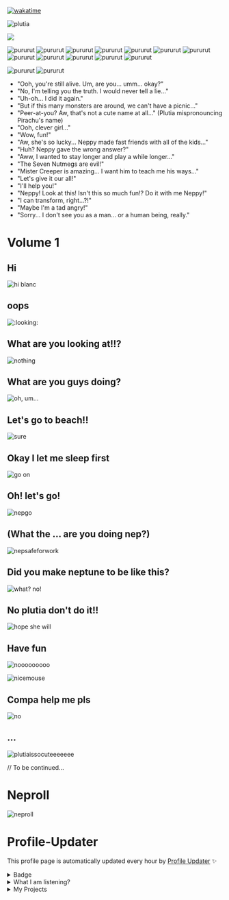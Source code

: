 [![wakatime](https://wakatime.com/badge/user/5cb7cd14-ac7e-4fc0-9f81-6036760cb6a3.svg)](https://wakatime.com/@5cb7cd14-ac7e-4fc0-9f81-6036760cb6a3)<br>

![plutia](https://static.wikia.nocookie.net/neptunia/images/b/b3/09_Plutia_chibi.png/revision/latest/scale-to-width-down/345?cb=20140623153254)

<img src="https://c.tenor.com/OjttujpmWE0AAAAC/plutia-hyperdimension-neptunia.gif"  />

![pururut](https://c.tenor.com/MNaxIbg2jqIAAAAC/plutia-anime.gif)
![pururut](https://c.tenor.com/XRG56h03f6oAAAAC/plutia.gif)
![pururut](https://c.tenor.com/jwvxbVagFs4AAAAC/plutia.gif)
![pururut](https://c.tenor.com/eAovg_mOt-oAAAAC/plutia-hyperdimension-neptunia.gif)
![pururut](https://c.tenor.com/6Mf1Q4OMZ98AAAAC/plutia-iris-heart.gif)
![pururut](https://c.tenor.com/M6v3LMKve-4AAAAC/plutia-hyperdimension-neptunia.gif)
![pururut](https://c.tenor.com/tDXO6XGWZvEAAAAC/plutia-sand-castle.gif)
![pururut](https://c.tenor.com/voPqPQAnh7IAAAAd/plutia-hyperdimension-neptunia.gif)
![pururut](https://c.tenor.com/vWMA6DwPeAIAAAAC/plutia-hug.gif)
![pururut](https://c.tenor.com/Kbgmnc9TrmQAAAAC/anime-plutia.gif)
![pururut](https://c.tenor.com/yjMETQFDyBwAAAAM/hyperdimension-neptunia-iris-heart.gif)
![pururut](https://c.tenor.com/QqbFSBYbgrMAAAAd/plutia-hyperdimension-neptunia.gif)

![pururut](https://static.wikia.nocookie.net/neptunia/images/2/21/Plutia_Tapestry.jpg/revision/latest/scale-to-width-down/750?cb=20210423010556)
![pururut](https://static.wikia.nocookie.net/neptunia/images/e/e3/Who%27s_the_Daddy%21.png/revision/latest/scale-to-width-down/1000?cb=20161016182511)

- "Ooh, you're still alive. Um, are you... umm... okay?"
- "No, I'm telling you the truth. I would never tell a lie..."
- "Uh-oh... I did it again."
- "But if this many monsters are around, we can't have a picnic..."
- "Peer-at-you? Aw, that's not a cute name at all..." (Plutia mispronouncing Pirachu's name)
- "Ooh, clever girl..."
- "Wow, fun!"
- "Aw, she's so lucky... Neppy made fast friends with all of the kids..."
- "Huh? Neppy gave the wrong answer?"
- "Aww, I wanted to stay longer and play a while longer..."
- "The Seven Nutmegs are evil!"
- "Mister Creeper is amazing... I want him to teach me his ways..."
- "Let's give it our all!"
- "I'll help you!"
- "Neppy! Look at this! Isn't this so much fun!? Do it with me Neppy!"
- "I can transform, right...?!"
- "Maybe I'm a tad angry!"
- "Sorry... I don't see you as a man... or a human being, really."

# Volume 1

## Hi
![hi blanc](https://static.wikia.nocookie.net/neptunia/images/6/6b/RB1_Blanc.png/revision/latest/scale-to-width-down/470?cb=20141019230140)

## oops
![:looking:](https://static.wikia.nocookie.net/neptunia/images/7/78/VVVtune-Blanc_2.png/revision/latest/scale-to-width-down/1000?cb=20200313165144)

## What are you looking at!!?
![nothing](https://static.wikia.nocookie.net/neptunia/images/f/fa/Anime_Blanc_Embarrassed.png/revision/latest/scale-to-width-down/600?cb=20160727164545)

## What are you guys doing?
![oh, um...](https://static.wikia.nocookie.net/neptunia/images/5/57/Neptune_HDN.png/revision/latest/scale-to-width-down/624?cb=20141019221325)

## Let's go to beach!!
![sure](https://static.wikia.nocookie.net/neptunia/images/c/cc/RB1_CG_16.png/revision/latest/scale-to-width-down/1000?cb=20180418054833)

## Okay I let me sleep first
![go on](https://c.tenor.com/i_XYW_vXlPMAAAAC/nep-anime.gif)

## Oh! let's go!
![nepgo](https://c.tenor.com/K9pCFSvrXW8AAAAC/nep-anime.gif)

## (What the ... are you doing nep?)
![nepsafeforwork](https://c.tenor.com/4eOo1iVHtrQAAAAC/nep-anime.gif)

## Did you make neptune to be like this?
![what? no!](https://c.tenor.com/XRG56h03f6oAAAAC/plutia.gif)

## No plutia don't do it!!
![hope she will](https://static.wikia.nocookie.net/neptunia/images/c/cf/Plutia_-_Hyperdimension_Neptunia_The_Animation.png/revision/latest/scale-to-width-down/1000?cb=20170503190352)

## Have fun
![nooooooooo](https://c.tenor.com/6Mf1Q4OMZ98AAAAC/plutia-iris-heart.gif)

![nicemouse](https://c.tenor.com/eAovg_mOt-oAAAAC/plutia-hyperdimension-neptunia.gif)

## Compa help me pls
![no](https://static.wikia.nocookie.net/neptunia/images/9/9c/HD_Noire-Compa_Kiss_Front.png/revision/latest/scale-to-width-down/1000?cb=20190822040037)

## ...
![plutiaissocuteeeeeee](https://static.wikia.nocookie.net/neptunia/images/b/b2/Plutia_-_Hyperdimension_Neptunia_The_Animation_3.png/revision/latest/scale-to-width-down/1000?cb=20180329061602)

// To be continued...

# Neproll
![neproll](https://c.tenor.com/uBHGeNeYUnMAAAAC/neptune-cute.gif)

# Profile-Updater
This profile page is automatically updated every hour by [Profile Updater](https://github.com/tinvv/profile-updater) ✨

<details>
<summary>Badge</summary>
<img src="https://github-profile-trophy.vercel.app/?username=tinvv&theme=discord&column=8)" /> 
 
![stats](https://github-readme-stats.vercel.app/api?username=tinvv&show_icons=true&line_height=24)
 
</details>
<details>
<summary>What I am listening?</summary>
  
[![img](https://spotify-github-profile.vercel.app/api/view?uid=0ysdo113nkd8khvn2kn7al2s5&cover_image=true&theme=default)](https://spotify-github-profile.vercel.app/api/view.svg?uid=0ysdo113nkd8khvn2kn7al2s5&redirect=true)
  
</details>

<details>
<summary>
My Projects
</summary>
  
<!-- [PROFILE UPDATER]: START -->
## My Projects
- [100DaysOfProgramming](https://github.com/tinvv/100DaysOfProgramming) ( [5 stars](https://github.com/tinvv/100DaysOfProgramming/stargazers) )
- [555](https://github.com/tinvv/555) ( [3 stars](https://github.com/tinvv/555/stargazers) )
- [Anti-Chrome](https://github.com/tinvv/Anti-Chrome) ( [2 stars](https://github.com/tinvv/Anti-Chrome/stargazers) )
- [AnyDictionary](https://github.com/tinvv/AnyDictionary) ( [2 stars](https://github.com/tinvv/AnyDictionary/stargazers) )
- [Chanom](https://github.com/tinvv/Chanom) ( [1 stars](https://github.com/tinvv/Chanom/stargazers) )
- [Discord.js-v13-bot-starter](https://github.com/tinvv/Discord.js-v13-bot-starter) ( [4 stars](https://github.com/tinvv/Discord.js-v13-bot-starter/stargazers) )
- [GameOutsideGame-Level-J](https://github.com/tinvv/GameOutsideGame-Level-J) ( [2 stars](https://github.com/tinvv/GameOutsideGame-Level-J/stargazers) )
- [HMS](https://github.com/tinvv/HMS)
- [JSOptionPane](https://github.com/tinvv/JSOptionPane) ( [1 stars](https://github.com/tinvv/JSOptionPane/stargazers) )
- [JavaScript2JavaScript](https://github.com/tinvv/JavaScript2JavaScript)
- [Manoonland](https://github.com/tinvv/Manoonland)
- [MukPakPak](https://github.com/tinvv/MukPakPak) ( [4 stars](https://github.com/tinvv/MukPakPak/stargazers) )
- [Noteable](https://github.com/tinvv/Noteable) ( [1 stars](https://github.com/tinvv/Noteable/stargazers) )
- [PlutiaRoll](https://github.com/tinvv/PlutiaRoll) ( [1 stars](https://github.com/tinvv/PlutiaRoll/stargazers) )
- [Record-of-the-Earth](https://github.com/tinvv/Record-of-the-Earth) ( [4 stars](https://github.com/tinvv/Record-of-the-Earth/stargazers) )
- [THREE.js-resume](https://github.com/tinvv/THREE.js-resume)
- [THREE.js-solar-system](https://github.com/tinvv/THREE.js-solar-system) ( [3 stars](https://github.com/tinvv/THREE.js-solar-system/stargazers) [1 issues](https://github.com/tinvv/THREE.js-solar-system/issues) )
- [What-Should-I-Listen](https://github.com/tinvv/What-Should-I-Listen) ( [5 stars](https://github.com/tinvv/What-Should-I-Listen/stargazers) )
- [bing-chiller-and-super-idol](https://github.com/tinvv/bing-chiller-and-super-idol) ( [1 stars](https://github.com/tinvv/bing-chiller-and-super-idol/stargazers) )
- [blog](https://github.com/tinvv/blog)
- [digital-garden](https://github.com/tinvv/digital-garden) ( [1 stars](https://github.com/tinvv/digital-garden/stargazers) )
- [profile-updater](https://github.com/tinvv/profile-updater) ( [5 stars](https://github.com/tinvv/profile-updater/stargazers) )
- [shouldYou](https://github.com/tinvv/shouldYou) ( [2 stars](https://github.com/tinvv/shouldYou/stargazers) )
- [tinvv](https://github.com/tinvv/tinvv) ( [3 stars](https://github.com/tinvv/tinvv/stargazers) )
- [web](https://github.com/tinvv/web) ( [1 stars](https://github.com/tinvv/web/stargazers) )

## My contribution
- [Chat-Client-and-Server-with-Java-Socket](https://github.com/tinvv/Chat-Client-and-Server-with-Java-Socket)
- [DaiMai](https://github.com/tinvv/DaiMai)
- [SadetLibraryAPI](https://github.com/tinvv/SadetLibraryAPI)
- [antibadwordbot](https://github.com/tinvv/antibadwordbot)
- [awesome-cheab-quotes](https://github.com/tinvv/awesome-cheab-quotes)
- [awesome-maas](https://github.com/tinvv/awesome-maas)
- [awesome-prayuth-works](https://github.com/tinvv/awesome-prayuth-works)
- [awesome-websites-as-answers](https://github.com/tinvv/awesome-websites-as-answers)
- [baht.js](https://github.com/tinvv/baht.js)
- [can-i-order-macbook-m1-max-in-thailand-now](https://github.com/tinvv/can-i-order-macbook-m1-max-in-thailand-now)
- [coffee-to-code](https://github.com/tinvv/coffee-to-code)
- [dotfiles](https://github.com/tinvv/dotfiles)
- [dumb-questions-th](https://github.com/tinvv/dumb-questions-th)
- [learn](https://github.com/tinvv/learn)
- [manoonchai.com](https://github.com/tinvv/manoonchai.com)
- [milerdark-vscode-theme](https://github.com/tinvv/milerdark-vscode-theme)
- [nohello-th](https://github.com/tinvv/nohello-th)
- [nunmun](https://github.com/tinvv/nunmun)
- [poppoll](https://github.com/tinvv/poppoll)
- [resound](https://github.com/tinvv/resound)
- [swot](https://github.com/tinvv/swot)
- [timelapse](https://github.com/tinvv/timelapse)
- [torpleng](https://github.com/tinvv/torpleng)
- [twitch_tools](https://github.com/tinvv/twitch_tools)
<!-- [PROFILE UPDATER]: END -->
